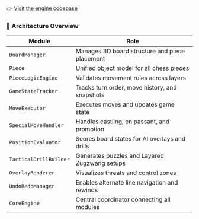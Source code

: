 👉 [Visit the engine codebase](https://github.com/Benjamin-svg166/tridim-chess=engine-spec)
### 🧠 Architecture Overview

| Module                | Role                                                   |
|-----------------------|--------------------------------------------------------|
| `BoardManager`        | Manages 3D board structure and piece placement         |
| `Piece`               | Unified object model for all chess pieces              |
| `PieceLogicEngine`    | Validates movement rules across layers                 |
| `GameStateTracker`    | Tracks turn order, move history, and snapshots         |
| `MoveExecutor`        | Executes moves and updates game state                  |
| `SpecialMoveHandler`  | Handles castling, en passant, and promotion            |
| `PositionEvaluator`   | Scores board states for AI overlays and drills         |
| `TacticalDrillBuilder`| Generates puzzles and Layered Zugzwang setups          |
| `OverlayRenderer`     | Visualizes threats and control zones                   |
| `UndoRedoManager`     | Enables alternate line navigation and rewinds          |
| `CoreEngine`          | Central coordinator connecting all modules             |
